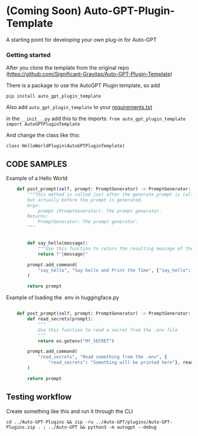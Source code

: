 # (Coming Soon) Auto-GPT-Plugin-Template
A starting point for developing your own plug-in for Auto-GPT

### Getting started

After you clone the template from the original repo (https://github.com/Significant-Gravitas/Auto-GPT-Plugin-Template)

There is a package to use the AutoGPT Plugin template, so add

 `pip install auto_gpt_plugin_template`


Also add `auto_gpt_plugin_template` to your [requirements.txt](./requirements.txt)

in the `__init__.py` add this to the imports:
 `from auto_gpt_plugin_template import AutoGPTPluginTemplate`

And change the class like this:

 `class HelloWorldPlugin(AutoGPTPluginTemplate)`

## CODE SAMPLES

Example of a Hello World
```python
    def post_prompt(self, prompt: PromptGenerator) -> PromptGenerator:
        """This method is called just after the generate_prompt is called,
        but actually before the prompt is generated.
        Args:
            prompt (PromptGenerator): The prompt generator.
        Returns:
            PromptGenerator: The prompt generator.
        """


        def say_hello(message):
            """Use this function to return the resulting message of the chat completion """
            return f"{message}"

        prompt.add_command(
            "say_hello", "Say hello and Print the Time", {"say_hello": "<A Good morning message like hello world here with a fact about AutoGPT>"}, say_hello
        )

        return prompt
```


Example of loading the .env in huggingface.py
```python

    def post_prompt(self, prompt: PromptGenerator) -> PromptGenerator:
        def read_secrets(prompt):
            """
            Use this function to read a secret from the .env file
            """
            return os.getenv("MY_SECRET")

        prompt.add_command(
            "read_secrets", "Read something from the .env", {
                "read_secrets": "Something will be printed here"}, read_secrets
        )

        return prompt
```




## Testing workflow

Create something like this and run it through the CLI
```
cd ../Auto-GPT-Plugins && zip -ru ../Auto-GPT/plugins/Auto-GPT-Plugins.zip . ; ../Auto-GPT && python3 -m autogpt --debug
```